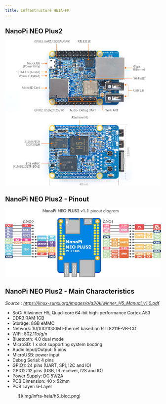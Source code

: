 ```yaml
---
title: Infrastructure HEIA-FR
---
```


## NanoPi NEO Plus2

![](img/infra-heia/neoplus2.png)

## NanoPi NEO Plus2 - Pinout

![](img/infra-heia/pinout.png)

## NanoPi NEO Plus2 - Main Characteristics

_Source : https://linux-sunxi.org/images/a/a3/Allwinner_H5_Manual_v1.0.pdf_

- SoC: Allwinner H5, Quad-core 64-bit high-performance Cortex A53
- DDR3 RAM:1GB
- Storage: 8GB eMMC
- Network: 10/100/1000M Ethernet based on RTL8211E-VB-CG
- WiFi: 802.11b/g/n
- Bluetooth: 4.0 dual mode
- MicroSD: 1 x slot supporting system booting
- Audio Input/Output: 5 pins
- MicroUSB: power input
- Debug Serial: 4 pins
- GPIO1: 24 pins (UART, SPI, I2C and IO)
- GPIO2: 12 pins (USB, IR receiver, I2S and IO)
- Power Supply: DC 5V/2A
- PCB Dimension: 40 x 52mm
- PCB Layer: 6-Layer

<figure markdown>
![](img/infra-heia/h5_bloc.png)
</figure>

